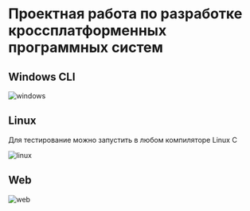 # Проектная работа по разработке кроссплатформенных программных систем

## Windows CLI

![windows](https://user-images.githubusercontent.com/71178640/207124465-3736ebe2-7415-4455-8ff4-da903d4cbabc.jpg)

## Linux
Для тестирование можно запустить в любом компиляторе Linux C

![linux](https://user-images.githubusercontent.com/71178640/207124778-65dd3a1c-d5a9-4c4d-8c23-358e49e0da2a.png)

## Web

![web](https://user-images.githubusercontent.com/71178640/207125169-6a4167a6-eebc-486c-b68d-d3795b91a0c8.png)
